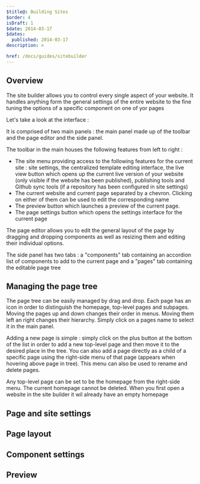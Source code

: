 ```yaml
---
$title@: Building Sites
$order: 4
isDraft: 1
$date: 2014-03-17
$dates:
  published: 2014-03-17
description: >

href: /docs/guides/sitebuilder
---
```

<h2 class="mt4 mb4">Overview</h2>
<p>The site builder allows you to control every single aspect of your website. It handles anything form the general settings of the entire website to the fine tuning the options of a specific component on one of yor pages</p>
<p>Let's take a look at the interface : </p>
<amp-img src="/static/img/site-builder/interface.png"  width="1362"  height="418"  layout="responsive"  alt="site builder interface"></amp-img>
<p>It is comprised of two main panels : the main panel made up of the toolbar and the page editor and the side panel.</p>
<p>The toolbar in the main houses the following features from left to right : </p>
<ul>
<li>The site menu providing access to the following features for the current site : site settings, the centralized template editing interface, the live view button which opens up the current live version of your website (only visible if the website has been published), publishing tools and Github sync tools (if a repository has been configured in site settings) </li>
<li>The current website and current page separated by a chevron. Clicking on either of them can be used to edit the corresponding name</li>
<li>The preview button which launches a preview of the current page.</li>
<li>The page settings button which opens the settings interface for the current page</li>
</ul>
<p>The page editor allows you to edit the general layout of the page by dragging and dropping components as well as resizing them and editing their individual options.</p>
<p>The side panel has two tabs : a "components" tab containing an accordion list of components to add to the current page and a "pages" tab containing the editable page tree </p>
<h2 class="mt4 mb4">Managing the page tree</h2>
<div class="col-6 md-col-3">
    <amp-img src="/static/img/site-builder/tree.png"  width="336"  height="392"  layout="responsive"  alt="page tree"></amp-img>
</div>
<div class="col-12 md-col-8">
	<p>The page tree can be easily managed by drag and drop. Each page has an icon in order to distinguish the homepage, top-level pages and subpages. Moving the pages up and down changes their order in menus. Moving them left an right changes their hierarchy. Simply click on a pages name to select it in the main panel.</p>
	<p>Adding a new page is simple : simply click on the plus button at the bottom of the list in order to add a new top-level page and then move it to the desired place in the tree. You can also add a page directly as a child of a specific page using the right-side menu of that page (appears when hovering above page in tree). This menu can also be used to rename and delete pages.</p>
	<p>Any top-level page can be set to be the homepage from the right-side menu. The current homepage cannot be deleted. When you first open a website in the site builder it wil already have an empty homepage</p>
</div>

<h2 class="mt4 mb4">Page and site settings</h2>
<h2 class="mt4 mb4">Page layout</h2>
<h2 class="mt4 mb4">Component settings</h2>
<h2 class="mt4 mb4">Preview</h2>
